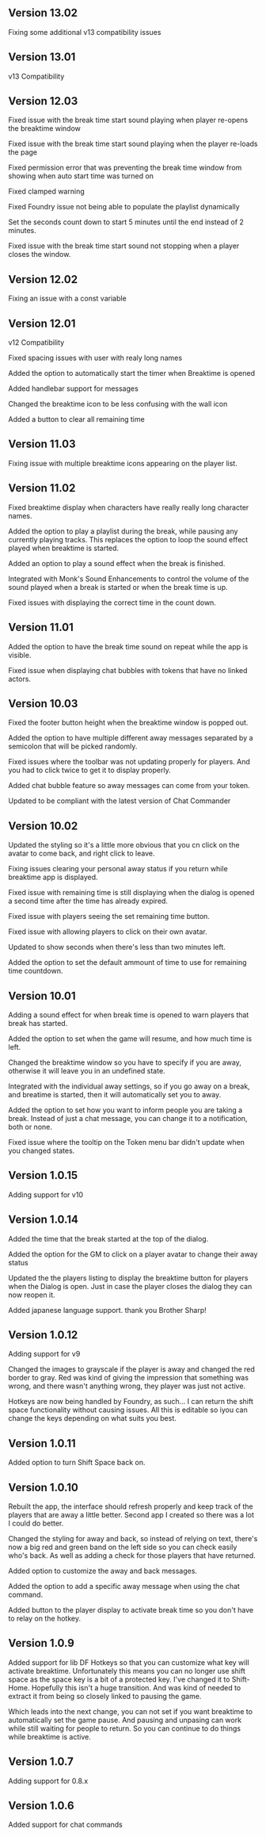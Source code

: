 ## Version 13.02

Fixing some additional v13 compatibility issues

## Version 13.01

v13 Compatibility

## Version 12.03

Fixed issue with the break time start sound playing when player re-opens the breaktime window

Fixed issue with the break time start sound playing when the player re-loads the page

Fixed permission error that was preventing the break time window from showing when auto start time was turned on

Fixed clamped warning

Fixed Foundry issue not being able to populate the playlist dynamically

Set the seconds count down to start 5 minutes until the end instead of 2 minutes.

Fixed issue with the break time start sound not stopping when a player closes the window.

## Version 12.02

Fixing an issue with a const variable

## Version 12.01

v12 Compatibility

Fixed spacing issues with user with realy long names

Added the option to automatically start the timer when Breaktime is opened

Added handlebar support for messages

Changed the breaktime icon to be less confusing with the wall icon

Added a button to clear all remaining time

## Version 11.03

Fixing issue with multiple breaktime icons appearing on the player list.

## Version 11.02

Fixed breaktime display when characters have really really long character names.

Added the option to play a playlist during the break, while pausing any currently playing tracks.  This replaces the option to loop the sound effect played when breaktime is started.

Added an option to play a sound effect when the break is finished.

Integrated with Monk's Sound Enhancements to control the volume of the sound played when a break is started or when the break time is up.

Fixed issues with displaying the correct time in the count down.

## Version 11.01

Added the option to have the break time sound on repeat while the app is visible.

Fixed issue when displaying chat bubbles with tokens that have no linked actors.

## Version 10.03

Fixed the footer button height when the breaktime window is popped out.

Added the option to have multiple different away messages separated by a semicolon that will be picked randomly.

Fixed issues where the toolbar was not updating properly for players.  And you had to click twice to get it to display properly.

Added chat bubble feature so away messages can come from your token.

Updated to be compliant with the latest version of Chat Commander

## Version 10.02

Updated the styling so it's a little more obvious that you cn click on the avatar to come back, and right click to leave.

Fixing issues clearing your personal away status if you return while breaktime app is displayed.

Fixed issue with remaining time is still displaying when the dialog is opened a second time after the time has already expired.

Fixed issue with players seeing the set remaining time button.

Fixed issue with allowing players to click on their own avatar.

Updated to show seconds when there's less than two minutes left.

Added the option to set the default ammount of time to use for remaining time countdown.

## Version 10.01

Adding a sound effect for when break time is opened to warn players that break has started.

Added the option to set when the game will resume, and how much time is left.

Changed the breaktime window so you have to specify if you are away, otherwise it will leave you in an undefined state.

Integrated with the individual away settings, so if you go away on a break, and breatime is started, then it will automatically set you to away.

Added the option to set how you want to inform people you are taking a break.  Instead of just a chat message, you can change it to a notification, both or none.

Fixed issue where the tooltip on the Token menu bar didn't update when you changed states.

## Version 1.0.15

Adding support for v10

## Version 1.0.14

Added the time that the break started at the top of the dialog.

Added the option for the GM to click on a player avatar to change their away status

Updated the the players listing to display the breaktime button for players when the Dialog is open.  Just in case the player closes the dialog they can now reopen it.

Added japanese language support.  thank you Brother Sharp!

## Version 1.0.12

Adding support for v9

Changed the images to grayscale if the player is away and changed the red border to gray.  Red was kind of giving the impression that something was wrong, and there wasn't anything wrong, they player was just not active.

Hotkeys are now being handled by Foundry, as such... I can return the shift space functionality without causing issues.  All this is editable so iyou can change the keys depending on what suits you best.

## Version 1.0.11

Added option to turn Shift Space back on.

## Version 1.0.10

Rebuilt the app, the interface should refresh properly and keep track of the players that are away a little better.  Second app I created so there was a lot I could do better.

Changed the styling for away and back, so instead of relying on text, there's now a big red and green band on the left side so you can check easily who's back.  As well as adding a check for those players that have returned.

Added option to customize the away and back messages.

Added the option to add a specific away message when using the chat command.

Added button to the player display to activate break time so you don't have to relay on the hotkey.

## Version 1.0.9

Added support for lib DF Hotkeys so that you can customize what key will activate breaktime.  Unfortunately this means you can no longer use shift space as the space key is a bit of a protected key.  I've changed it to Shift-Home.  Hopefully this isn't a huge transition.  And was kind of needed to extract it from being so closely linked to pausing the game.

Which leads into the next change, you can not set if you want breaktime to automatically set the game pause.  And pausing and unpasing can work while still waiting for people to return.  So you can continue to do things while breaktime is active.

## Version 1.0.7
Adding support for 0.8.x

## Version 1.0.6
Added support for chat commands
